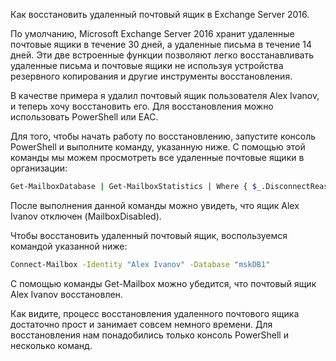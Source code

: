 Как восстановить удаленный почтовый ящик в Exchange Server 2016.

По умолчанию, Microsoft Exchange Server 2016 хранит удаленные почтовые ящики в течение 30 дней, а удаленные письма в течение 14 дней. 
Эти две встроенные функции позволяют легко восстанавливать удаленные письма и почтовые ящики не используя устройства резервного копирования и другие инструменты восстановления.

В качестве примера я удалил почтовый ящик пользователя Alex Ivanov, и теперь хочу восстановить его. Для восстановления можно использовать PowerShell или EAC.

Для того, чтобы начать работу по восстановлению, запустите консоль PowerShell и выполните команду, указанную ниже. 
С помощью этой команды мы можем просмотреть все удаленные почтовые ящики в организации:
```bash
Get-MailboxDatabase | Get-MailboxStatistics | Where { $_.DisconnectReason -eq "Disabled" } | ft DisplayName,Database,DisconnectDate
```
После выполнения данной команды можно увидеть, что ящик Alex Ivanov отключен (MailboxDisabled).

Чтобы восстановить удаленный почтовый ящик, воспользуемся командой указанной ниже:
```bash
Connect-Mailbox -Identity "Alex Ivanov" -Database "mskDB1"
```
С помощью команды Get-Mailbox можно убедится, что почтовый ящик Alex Ivanov восстановлен.

Как видите, процесс восстановления удаленного почтового ящика достаточно прост и занимает совсем немного времени. 
Для восстановления нам понадобились только консоль PowerShell и несколько команд.
